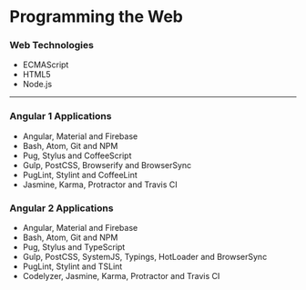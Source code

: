 # Programming the Web

### Web Technologies
* ECMAScript
* HTML5
* Node.js

***

### Angular 1 Applications
* Angular, Material and Firebase
* Bash, Atom, Git and NPM
* Pug, Stylus and CoffeeScript
* Gulp, PostCSS, Browserify and BrowserSync
* PugLint, Stylint and CoffeeLint
* Jasmine, Karma, Protractor and Travis CI

### Angular 2 Applications
* Angular, Material and Firebase
* Bash, Atom, Git and NPM
* Pug, Stylus and TypeScript
* Gulp, PostCSS, SystemJS, Typings, HotLoader and BrowserSync
* PugLint, Stylint and TSLint
* Codelyzer, Jasmine, Karma, Protractor and Travis CI
